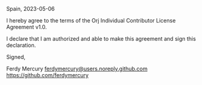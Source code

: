 Spain, 2023-05-06

I hereby agree to the terms of the Orj Individual Contributor License
Agreement v1.0.

I declare that I am authorized and able to make this agreement and sign this
declaration.

Signed,

Ferdy Mercury ferdymercury@users.noreply.github.com https://github.com/ferdymercury

